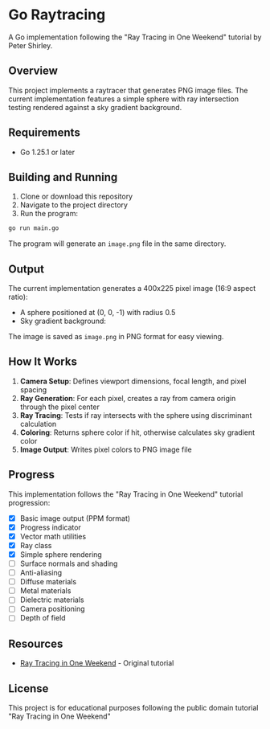 # Go Raytracing

A Go implementation following the "Ray Tracing in One Weekend" tutorial by Peter Shirley.

## Overview

This project implements a raytracer that generates PNG image files. The current implementation features a simple sphere with ray intersection testing rendered against a sky gradient background.

## Requirements

- Go 1.25.1 or later

## Building and Running

1. Clone or download this repository
2. Navigate to the project directory
3. Run the program:

```bash
go run main.go
```

The program will generate an `image.png` file in the same directory.

## Output

The current implementation generates a 400x225 pixel image (16:9 aspect ratio):

- A sphere positioned at (0, 0, -1) with radius 0.5
- Sky gradient background:

The image is saved as `image.png` in PNG format for easy viewing.

## How It Works

1. **Camera Setup**: Defines viewport dimensions, focal length, and pixel spacing
2. **Ray Generation**: For each pixel, creates a ray from camera origin through the pixel center
3. **Ray Tracing**: Tests if ray intersects with the sphere using discriminant calculation
4. **Coloring**: Returns sphere color if hit, otherwise calculates sky gradient color
5. **Image Output**: Writes pixel colors to PNG image file

## Progress

This implementation follows the "Ray Tracing in One Weekend" tutorial progression:

- [x] Basic image output (PPM format)
- [x] Progress indicator
- [x] Vector math utilities
- [x] Ray class
- [x] Simple sphere rendering
- [ ] Surface normals and shading
- [ ] Anti-aliasing
- [ ] Diffuse materials
- [ ] Metal materials
- [ ] Dielectric materials
- [ ] Camera positioning
- [ ] Depth of field

## Resources

- [Ray Tracing in One Weekend](https://raytracing.github.io/books/RayTracingInOneWeekend.html) - Original tutorial

## License

This project is for educational purposes following the public domain tutorial "Ray Tracing in One Weekend"
